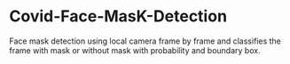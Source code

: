 # Covid-Face-MasK-Detection
Face mask detection using local camera frame by frame and classifies the frame with mask or without mask with probability and boundary box.
